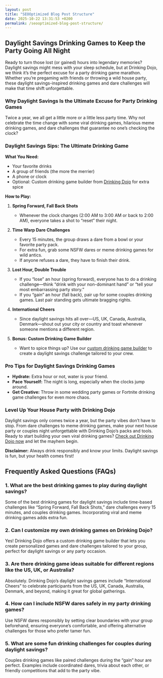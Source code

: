 ```yaml
---
layout: post
title: "SEOOptimized Blog Post Structure"
date: 2025-10-22 13:31:53 +0200
permalink: /seooptimized-blog-post-structure/
---
```

## Daylight Savings Drinking Games to Keep the Party Going All Night

Ready to turn those lost (or gained) hours into legendary memories? Daylight savings might mess with your sleep schedule, but at Drinking Dojo, we think it’s the perfect excuse for a party drinking game marathon. Whether you’re pregaming with friends or throwing a wild house party, these daylight savings-inspired drinking games and dare challenges will make that time shift unforgettable.

### Why Daylight Savings Is the Ultimate Excuse for Party Drinking Games

Twice a year, we all get a little more or a little less party time. Why not celebrate the time change with some viral drinking games, hilarious meme drinking games, and dare challenges that guarantee no one’s checking the clock?

### Daylight Savings Sips: The Ultimate Drinking Game

**What You Need:**
- Your favorite drinks  
- A group of friends (the more the merrier)  
- A phone or clock  
- Optional: Custom drinking game builder from [Drinking Dojo](https://drinkingdojo.com) for extra spice

**How to Play:**

1. **Spring Forward, Fall Back Shots**
   - Whenever the clock changes (2:00 AM to 3:00 AM or back to 2:00 AM), everyone takes a shot to “reset” their night.

2. **Time Warp Dare Challenges**
   - Every 15 minutes, the group draws a dare from a bowl or your favorite party pack.
   - For extra fun, grab some NSFW dares or meme drinking games for wild antics.
   - If anyone refuses a dare, they have to finish their drink.

3. **Lost Hour, Double Trouble**
   - If you “lose” an hour (spring forward), everyone has to do a drinking challenge—think “drink with your non-dominant hand” or “tell your most embarrassing party story.”
   - If you “gain” an hour (fall back), pair up for some couples drinking games. Last pair standing gets ultimate bragging rights.

4. **International Cheers**
   - Since daylight savings hits all over—US, UK, Canada, Australia, Denmark—shout out your city or country and toast whenever someone mentions a different region.

5. **Bonus: Custom Drinking Game Builder**
   - Want to spice things up? Use our [custom drinking game builder](https://drinkingdojo.com) to create a daylight savings challenge tailored to your crew.

### Pro Tips for Daylight Savings Drinking Games

- **Hydrate:** Extra hour or not, water is your friend.
- **Pace Yourself:** The night is long, especially when the clocks jump around.
- **Get Creative:** Throw in some wedding party games or Fortnite drinking game challenges for even more chaos.

### Level Up Your House Party with Drinking Dojo

Daylight savings only comes twice a year, but the party vibes don’t have to stop. From dare challenges to meme drinking games, make your next house party or couples night unforgettable with Drinking Dojo’s packs and tools. Ready to start building your own viral drinking games? [Check out Drinking Dojo now](https://drinkingdojo.com) and let the mayhem begin.

**Disclaimer:** Always drink responsibly and know your limits. Daylight savings is fun, but your health comes first!

## Frequently Asked Questions (FAQs)

### 1. What are the best drinking games to play during daylight savings?

Some of the best drinking games for daylight savings include time-based challenges like “Spring Forward, Fall Back Shots,” dare challenges every 15 minutes, and couples drinking games. Incorporating viral and meme drinking games adds extra fun.

### 2. Can I customize my own drinking games on Drinking Dojo?

Yes! Drinking Dojo offers a custom drinking game builder that lets you create personalized games and dare challenges tailored to your group, perfect for daylight savings or any party occasion.

### 3. Are there drinking game ideas suitable for different regions like the US, UK, or Australia?

Absolutely. Drinking Dojo’s daylight savings games include “International Cheers” to celebrate participants from the US, UK, Canada, Australia, Denmark, and beyond, making it great for global gatherings.

### 4. How can I include NSFW dares safely in my party drinking games?

Use NSFW dares responsibly by setting clear boundaries with your group beforehand, ensuring everyone’s comfortable, and offering alternative challenges for those who prefer tamer fun.

### 5. What are some fun drinking challenges for couples during daylight savings?

Couples drinking games like paired challenges during the “gain” hour are perfect. Examples include coordinated dares, trivia about each other, or friendly competitions that add to the party vibe.

<script type="application/ld+json">
{
  "@context": "https://schema.org",
  "@type": "BlogPosting",
  "headline": "Daylight Savings Drinking Games to Keep the Party Going All Night",
  "description": "Celebrate daylight savings with Drinking Dojo’s ultimate party drinking games, dare challenges, and custom tools designed for unforgettable social drinking experiences.",
  "author": {
    "@type": "Person",
    "name": "Drinking Dojo"
  },
  "datePublished": "2024-04-27",
  "mainEntityOfPage": {
    "@type": "WebPage",
    "@id": "https://drinkingdojo.com/blog/daylight-savings-drinking-games"
  },
  "publisher": {
    "@type": "Person",
    "name": "Drinking Dojo"
  },
  "keywords": "drinking games, party drinking games, custom drinking game builder, dare challenges, viral drinking games, meme drinking games, fortnite drinking game, inauguration day drinking game, NSFW dares, election day drinking game, wedding party games, couples drinking games, house party ideas, drinking challenges, US, UK, Canada, Australia, Denmark"
}
</script>

<script type="application/ld+json">
{
  "@context": "https://schema.org",
  "@type": "FAQPage",
  "mainEntity": [
    {
      "@type": "Question",
      "name": "What are the best drinking games to play during daylight savings?",
      "acceptedAnswer": {
        "@type": "Answer",
        "text": "Some of the best drinking games for daylight savings include time-based challenges like “Spring Forward, Fall Back Shots,” dare challenges every 15 minutes, and couples drinking games. Incorporating viral and meme drinking games adds extra fun."
      }
    },
    {
      "@type": "Question",
      "name": "Can I customize my own drinking games on Drinking Dojo?",
      "acceptedAnswer": {
        "@type": "Answer",
        "text": "Yes! Drinking Dojo offers a custom drinking game builder that lets you create personalized games and dare challenges tailored to your group, perfect for daylight savings or any party occasion."
      }
    },
    {
      "@type": "Question",
      "name": "Are there drinking game ideas suitable for different regions like the US, UK, or Australia?",
      "acceptedAnswer": {
        "@type": "Answer",
        "text": "Absolutely. Drinking Dojo’s daylight savings games include “International Cheers” to celebrate participants from the US, UK, Canada, Australia, Denmark, and beyond, making it great for global gatherings."
      }
    },
    {
      "@type": "Question",
      "name": "How can I include NSFW dares safely in my party drinking games?",
      "acceptedAnswer": {
        "@type": "Answer",
        "text": "Use NSFW dares responsibly by setting clear boundaries with your group beforehand, ensuring everyone’s comfortable, and offering alternative challenges for those who prefer tamer fun."
      }
    },
    {
      "@type": "Question",
      "name": "What are some fun drinking challenges for couples during daylight savings?",
      "acceptedAnswer": {
        "@type": "Answer",
        "text": "Couples drinking games like paired challenges during the “gain” hour are perfect. Examples include coordinated dares, trivia about each other, or friendly competitions that add to the party vibe."
      }
    }
  ]
}
</script>